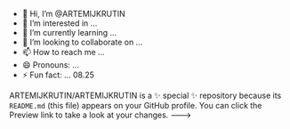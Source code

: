 - 👋 Hi, I’m @ARTEMIJKRUTIN
- 👀 I’m interested in ...
- 🌱 I’m currently learning ...
- 💞️ I’m looking to collaborate on ...
- 📫 How to reach me ...
- 😄 Pronouns: ...
- ⚡ Fun fact: ...
  08.25
  
ARTEMIJKRUTIN/ARTEMIJKRUTIN is a ✨ special ✨ repository because its `README.md` (this file) appears on your GitHub profile.
You can click the Preview link to take a look at your changes.
--->
